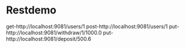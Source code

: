 # Restdemo


get-http://localhost:9081/users/1
post-http://localhost:9081/users/1
put-http://localhost:9081/withdraw/1/1000.0
put-http://localhost:9081/deposit/500.6
